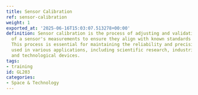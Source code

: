 ```yaml
---
title: Sensor Calibration
ref: sensor-calibration
weight: 1
exported_at: '2025-06-16T15:03:07.513278+00:00'
definition: Sensor calibration is the process of adjusting and validating the accuracy
  of a sensor's measurements to ensure they align with known standards or values.
  This process is essential for maintaining the reliability and precision of sensors
  used in various applications, including scientific research, industrial processes,
  and technological devices.
tags:
- training
id: GL203
categories:
- Space & Technology
---
```


